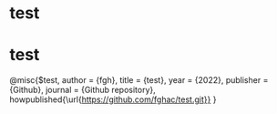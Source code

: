 # test


# test
@misc{$test,
  author = {fgh},
  title = {test},
  year = {2022},
  publisher = {Github},
  journal = {Github repository},
  howpublished{\url{https://github.com/fghac/test.git}}
}




